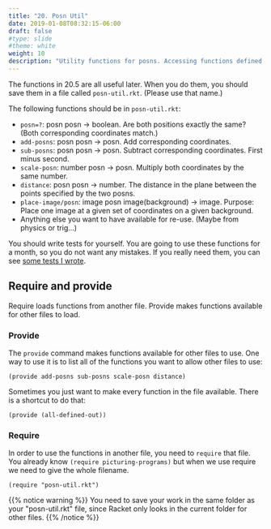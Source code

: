 ```yaml
---
title: "20. Posn Util"
date: 2019-01-08T08:32:15-06:00
draft: false
#type: slide
#theme: white
weight: 10
description: "Utility functions for posns. Accessing functions defined in other files."
---
```


The functions in 20.5 are all useful later. When you do them, you should 
save them in a file called `posn-util.rkt`. (Please use that name.)

<!--
{{% notice note %}}
You may download [my posn utilities file](posn-util.rkt) if you write your functions on paper instead of typing them.
{{% /notice %}}
-->

The following functions should be in `posn-util.rkt`:

* `posn=?`: posn posn -> boolean. Are both positions exactly the same? (Both corresponding coordinates match.)
* `add-posns`: posn posn -> posn. Add corresponding coordinates.
* `sub-posns`: posn posn -> posn. Subtract corresponding
  coordinates. First minus second.
* `scale-posn`: number posn -> posn. Multiply both coordinates by the
  same number.
* `distance`: posn posn -> number. The distance in the plane between
  the points specified by the two posns.
* `place-image/posn`: image posn image(background) -> image. Purpose:
    Place one image at a given set of coordinates on a given background.
* Anything else you want to have available for re-use. (Maybe from
  physics or trig...)

You should write tests for yourself. You are going to use these
functions for a month, so you do not want any mistakes. If you really
need them, you can see [some tests I wrote](posn-tests.rkt).

## Require and provide

Require loads functions from another file. Provide makes functions available for other files to load.

### Provide
The `provide` command makes functions available for other files to use.
One way to use it is to list all of the functions you want to allow
other files to use:
```racket
(provide add-posns sub-posns scale-posn distance)
```
Sometimes you just want to make every function in the file available. 
There is a shortcut to do that:
```racket
(provide (all-defined-out))
```

### Require

In order to use the functions in another file, you need to `require` that file.
You already know `(require picturing-programs)` but when we use require 
we need to give the whole filename.
```racket
(require "posn-util.rkt")
```

{{% notice warning %}}
You need to save your work in the same folder as your "posn-util.rkt" file, since Racket only looks in the current folder for other files.
{{% /notice %}}
